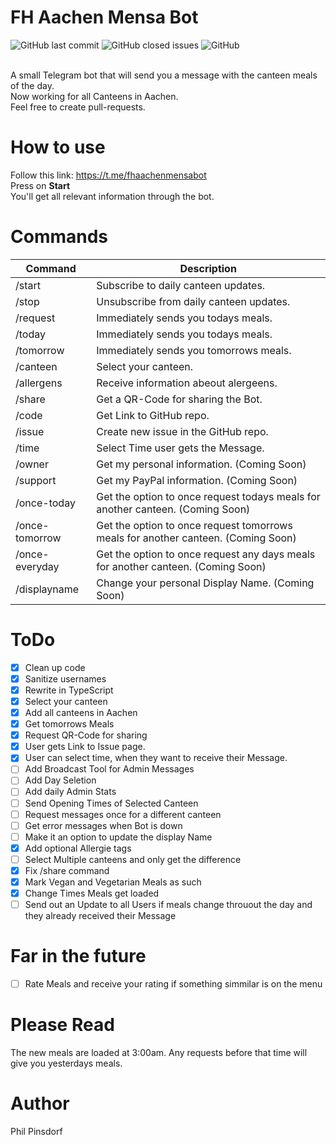 # FH Aachen Mensa Bot
<div>
  <img alt="GitHub last commit" src="https://img.shields.io/github/last-commit/philpinsdorf/fhaachenmensabot?style=for-the-badge">
  <img alt="GitHub closed issues" src="https://img.shields.io/github/issues-closed-raw/philpinsdorf/FhAachenMensaBot?color=purple&style=for-the-badge">
  <img alt="GitHub" src="https://img.shields.io/github/license/philpinsdorf/fhaachenmensabot?color=red&style=for-the-badge">
</div>  

</br>

A small Telegram bot that will send you a message with the canteen meals of the day. \
Now working for all Canteens in Aachen. \
Feel free to create pull-requests.

# How to use
Follow this link: https://t.me/fhaachenmensabot \
Press on **Start** \
You'll get all relevant information through the bot.

# Commands
| Command | Description |
|---|---|
| /start | Subscribe to daily canteen updates. |
| /stop | Unsubscribe from daily canteen updates. |
| /request | Immediately sends you todays meals. |
| /today | Immediately sends you todays meals. |
| /tomorrow | Immediately sends you tomorrows meals. |
| /canteen | Select your canteen. |
| /allergens | Receive information abeout alergeens. |
| /share | Get a QR-Code for sharing the Bot. |
| /code | Get Link to GitHub repo. |
| /issue | Create new issue in the GitHub repo. |
| /time | Select Time user gets the Message. |
| /owner | Get my personal information. (Coming Soon) |
| /support | Get my PayPal information. (Coming Soon) |
| /once-today | Get the option to once request todays meals for another canteen. (Coming Soon) |
| /once-tomorrow | Get the option to once request tomorrows meals for another canteen. (Coming Soon) |
| /once-everyday | Get the option to once request any days meals for another canteen. (Coming Soon) |
| /displayname | Change your personal Display Name. (Coming Soon) |


# ToDo
- [x] Clean up code
- [x] Sanitize usernames
- [x] Rewrite in TypeScript
- [x] Select your canteen
- [x] Add all canteens in Aachen
- [x] Get tomorrows Meals
- [x] Request QR-Code for sharing
- [x] User gets Link to Issue page.
- [x] User can select time, when they want to receive their Message.
- [ ] Add Broadcast Tool for Admin Messages
- [ ] Add Day Seletion
- [ ] Add daily Admin Stats
- [ ] Send Opening Times of Selected Canteen
- [ ] Request messages once for a different canteen
- [ ] Get error messages when Bot is down
- [ ] Make it an option to update the display Name
- [x] Add optional Allergie tags
- [ ] Select Multiple canteens and only get the difference
- [x] Fix /share command
- [x] Mark Vegan and Vegetarian Meals as such
- [x] Change Times Meals get loaded
- [ ] Send out an Update to all Users if meals change throuout the day and they already received their Message

# Far in the future
- [ ] Rate Meals and receive your rating if something simmilar is on the menu

# Please Read
The new meals are loaded at 3:00am. Any requests before that time will give you yesterdays meals.

# Author
Phil Pinsdorf